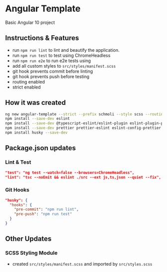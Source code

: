 # Angular Template

Basic Angular 10 project

## Instructions & Features

- run `npm run lint` to lint and beautify the application.
- run `npm run test` to test using ChromeHeadless
- run `npm run e2e` to run e2e tests using
- add all custom styles to `src/styles/manifest.scss`
- git hook prevents commit before linting
- git hook prevents push before testing
- routing enabled
- strict enabled

## How it was created

```sh
ng new angular-template --strict --prefix schmoli --style scss --routing
npm install --save-dev eslint
npm install --save-dev @typescript-eslint/eslint-plugin eslint-plugin-prettier
npm install --save-dev prettier prettier-eslint eslint-config-prettier
npm install husky --save-dev
```

## Package.json updates

### Lint & Test

```json
"test": "ng test --watch=false --browsers=ChromeHeadless",
"lint": "tsc --noEmit && eslint ./src --ext js,ts,json --quiet --fix",
```

### Git Hooks

```json
"husky": {
  "hooks": {
    "pre-commit": "npm run lint",
    "pre-push": "npm run test"
  }
}
```

## Other Updates

### SCSS Styling Module

- created `src/styles/manifest.scss` and imported by `src/styles.scss`
